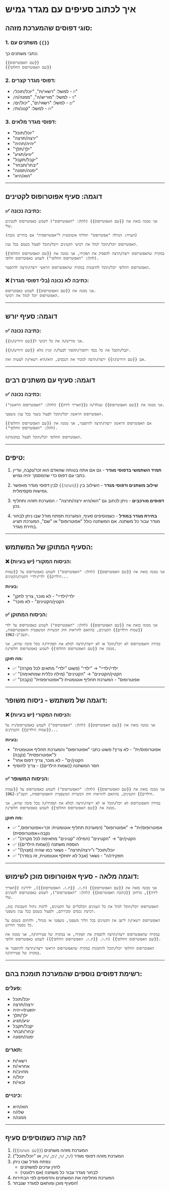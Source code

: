 # איך לכתוב סעיפים עם מגדר גמיש

## סוגי דפוסים שהמערכת מזהה:

### 1. משתנים עם `{{}}`
כתבי משתנים כך:
```
{{שם האפוטרופוס}}
{{שם האפוטרופוס החלופי}}
```

### 2. דפוסי מגדר קצרים:
- `/ת` - למשל: "רשאי/ת", "יוכל/תוכל"
- `/ה` - למשל: "מוריש/ה", "ממנה/ה" 
- `/ים` - למשל: "רשאי/ים", "יכול/ים"
- `/ות` - למשל: "קטנ/ות"

### 3. דפוסי מגדר מלאים:
- "יוכל/תוכל"
- "ירצה/תרצה"
- "יהיה/תהיה"
- "ילך/תלך"
- "יגיע/תגיע"
- "יקבל/תקבל"
- "יבחר/תבחר"
- "ימנה/תמנה"
- "הוא/היא"

---

## דוגמה: סעיף אפוטרופוס לקטינים

### ✅ כתיבה נכונה:

```
אני ממנה בזאת את {{שם האפוטרופוס}} (להלן: "האפוטרופוס") לשמש כאפוטרופוס לקטינים שלי.

(הערה: המילה "אפוטרופוס" תחליף אוטומטית ל"אפוטרופסית" אם בוחרים נקבה)

האפוטרופוס יוכל/תוכל לנהל את רכושי הקטינים ויוכל/תוכל לפעול בשמם בכל ענין.

במקרה שהאפוטרופוס ירצה/תרצה להפסיק את תפקידו, אני ממנה את {{שם האפוטרופוס החלופי}} (להלן: "האפוטרופוס החלופי") לשמש כאפוטרופוס חלופי.

האפוטרופוס החלופי יוכל/תוכל להתמנות במקרה שהאפוטרופוס הראשי ירצה/תרצה להתפטר.
```

### ❌ כתיבה לא נכונה (בלי דפוסי מגדר):

```
אני ממנה את {{שם האפוטרופוס}} לשמש כאפוטרופוס.
האפוטרופוס יוכל לנהל את רכושי.
```

---

## דוגמה: סעיף יורש

### ✅ כתיבה נכונה:

```
אני מוריש/ה את כל רכושי ל{{שם היורש/ה}}.

{{שם היורש/ה}} יקבל/תקבל את כל נכסי ויהפוך/תהפוך לבעל/ת קניין מלא.

אם {{שם היורש/ה}} ירצה/תרצה למכור את הנכסים, הוא/היא רשאי/ת לעשות זאת.
```

---

## דוגמה: סעיף עם משתנים רבים

### ✅ כתיבה נכונה:

```
אני ממנה את {{שם האפוטרופוס}} שנולד/ה ב{{תאריך לידה}} (להלן: "האפוטרופוס הראשון").

האפוטרופוס הראשון יוכל/תוכל לפעול בשמי בכל ענין משפטי.

אם האפוטרופוס הראשון ירצה/תרצה להתפטר, אני ממנה את {{שם האפוטרופוס החלופי}} (להלן: "האפוטרופוס החלופי").

האפוטרופוס החלופי יוכל/תוכל לפעול במקומו/ה.
```

---

## טיפים:

1. **תמיד השתמשי בדפוסי מגדר** - גם אם אתה בטוחה שהאדם הוא זכר/נקבה, עדיין כתבי עם דפוס כדי שהמסמך יהיה גמיש.

2. **שילוב משתנים ודפוסי מגדר** - השילוב בין `{{משתנה}}` לבין דפוסי מגדר מאפשר גמישות מקסימלית.

3. **דפוסים מורכבים** - ניתן לכתוב גם "הוא/היא ירצה/תרצה" - המערכת תזהה ותחליף נכון.

4. **בחירת מגדר במודל** - כשמוסיפים סעיף, המערכת תפתח מודל שבו ניתן לבחור מגדר עבור כל משתנה. אם המשתנה כולל "אפוטרופוס" או "שם", המערכת תציע בחירת מגדר.

---

## הסעיף המתוקן של המשתמש:

### ❌ הניסוח המקורי (יש בעיות):
```
אני ממנה בזאת את {{שם האפוטרופוס}} (להלן: "האפוטרופוס") לשמש כאפוטרופוס על {{שמות הילדים}} ילדי/ילדיי הקטין/הקטינים...
```

**בעיות:**
- "ילדי/ילדיי" - לא מוכר, צריך לתקן
- "הקטין/הקטינים" - לא מוכר

### ✅ הניסוח המתוקן:
```
אני ממנה בזאת את {{שם האפוטרופוס}} (להלן: "האפוטרופוס") לשמש כאפוטרופוס על ילדי {{שמות הילדים}} הקטינים, בהתאם להוראות חוק הכשרות המשפטית והאפוטרופסות, תשכ"ב-1962.

במידה והאפוטרופוס לא יוכל/תוכל או לא ירצה/תרצה למלא את תפקידו/ה מכל סיבה שהיא, אני ממנה את {{שם האפוטרופוס החלופי}} לשמש כאפוטרופוס חלופי/ת.
```

**מה תוקן:**
- ✅ "ילדי/ילדיי" → "ילדי" (פשוט "ילדי" מתאים לכל מקרה)
- ✅ "הקטין/הקטינים" → "הקטינים" (מילה כללית שמתאימה)
- ✅ "אפוטרופוס" - המערכת תחליף אוטומטית ל"אפוטרופסית" (נקבה)

---

## דוגמה של משתמש - ניסוח משופר:

### ❌ הניסוח המקורי (יש בעיות):
```
אני ממנה בזאת את {{שם האפוטרופוס}} (להלן: "האפוטרופוס") לשמש כאפוטרופוס/ית על {{שמות הילדים}} הקטין/ים...
```

**בעיות:**
- "אפוטרופוס/ית" - לא צריך! פשוט כתבי "אפוטרופוס" והמערכת תחליף אוטומטית ל"אפוטרופסית" (נקבה)
- "הקטין/ים" - לא מוכר, צריך דפוס אחר
- חסר המשתנה {{שמות הילדים}} - צריך להוסיף

### ✅ הניסוח המשופר:
```
אני ממנה בזאת את {{שם האפוטרופוס}} (להלן: "האפוטרופוס") לשמש כאפוטרופוס על {{שמות הילדים}} הקטינים, בהתאם להוראות חוק הכשרות המשפטית והאפוטרופסות, תשכ"ב-1962.

במידה והאפוטרופוס לא יוכל/תוכל או לא ירצה/תרצה למלא את תפקידו/ה מכל סיבה שהיא, אני ממנה את {{שם האפוטרופוס החלופי}} לשמש כאפוטרופוס חלופי/ת.
```

**מה תוקן:**
- ✅ "אפוטרופוס/ית" → "אפוטרופוס" (המערכת תחליף אוטומטית: זכר=אפוטרופוס, נקבה=אפוטרופסית)
- ✅ "הקטין/ים" → "הקטינים" (המילה "קטינים" מתאימה לכל מקרה)
- ✅ הוספת משתנה {{שמות הילדים}}
- ✅ "יוכל/תוכל" ו"ירצה/תרצה" - נשאר כמו שהיה (מצוין!)
- ✅ "תפקידו/ה" - נשאר (אבל לא יתחלף אוטומטית, זה בסדר)

---

## דוגמה מלאה - סעיף אפוטרופוס מוכן לשימוש:

```
אני ממנה בזאת את {{שם האפוטרופוס}} (ת.ז. {{ת.ז. האפוטרופוס}}), יליד/ת {{תאריך לידה}}, מרחוב {{כתובת האפוטרופוס}} (להלן: "האפוטרופוס"), לשמש כאפוטרופוס לקטינים שלי.

האפוטרופוס יוכל/תוכל לנהל את כל הענינים הכלכליים של הקטינים, לרבות ניהול חשבונות בנק, רכישת נכסים ומכירתם, ולפעול בשמם בכל ענין משפטי.

האפוטרופוס רשאי/ת לייצג את הקטינים בכל הליך משפטי, משפטי או מנהלי, ולחתום בשמם על כל מסמך הדרוש.

במקרה שהאפוטרופוס ירצה/תרצה להפסיק את תפקידו, או במקרה של פטירתו/ה, אני ממנה את {{שם האפוטרופוס החלופי}} (ת.ז. {{ת.ז. האפוטרופוס החלופי}}) לשמש כאפוטרופוס חלופי.

האפוטרופוס החלופי יוכל/תוכל להתמנות במקרה שהאפוטרופוס הראשי ירצה/תרצה להתפטר או במקרה של פטירתו/ה.
```

---

## רשימת דפוסים נוספים שהמערכת תומכת בהם:

### פעלים:
- יוכל/תוכל
- ירצה/תרצה
- יהיה=trueיה
- ילך/תלך
- יגיע/תגיע
- יקבל/תקבל
- יבחר/תבחר
- ימנה/תמנה

### תארים:
- רשאי/ת
- אחראי/ת
- מחויב/ת
- יכול/ה
- זכאי/ת

### כינויים:
- הוא/היא
- שלו/ה
- ממנו/ה

---

## מה קורה כשמוסיפים סעיף?

1. המערכת מזהה משתנים (`{{שם משתנה}}`)
2. המערכת מזהה דפוסי מגדר (`/ת`, `/ה`, `/ים`, `/ות`, או "יוכל/תוכל")
3. נפתח מודל שבו ניתן:
   - להזין ערכים למשתנים
   - לבחור מגדר עבור כל משתנה (אם רלוונטי)
4. המערכת מחליפה את המשתנים והדפוסים לפי הבחירות
5. הסעיף מוכן ומותאם למגדר שנבחר!

